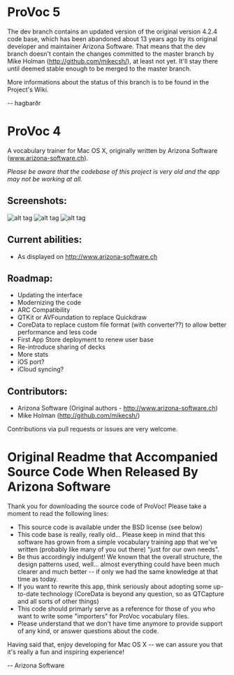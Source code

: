 ProVoc 5
===========

The dev branch contains an updated version of the original version 4.2.4 code base, which has been abandoned about 13 years ago by its original developer and maintainer Arizona Software. That means that the dev branch doesn't contain the changes committed to the master branch by Mike Holman (http://github.com/mikecsh/), at least not yet. It'll stay there until deemed stable enough to be merged to the master branch.

More informations about the status of this branch is to be found in the Project's Wiki.

-- hagbarðr

ProVoc 4
===========

A vocabulary trainer for Mac OS X, originally written by Arizona Software (www.arizona-software.ch).

*Please be aware that the codebase of this project is very old and the app may not be working at all.*

## Screenshots:
![alt tag](https://raw.github.com/mikecsh/provoc/master/Screenshots/1.png)
![alt tag](https://raw.github.com/mikecsh/provoc/master/Screenshots/2.png)
![alt tag](https://raw.github.com/mikecsh/provoc/master/Screenshots/3.png)

## Current abilities:
* As displayed on http://www.arizona-software.ch
	
## Roadmap:
* Updating the interface
* Modernizing the code
* ARC Compatibility
* QTKit or AVFoundation to replace Quickdraw
* CoreData to replace custom file format (with converter??) to allow better performance and less code
* First App Store deployment to renew user base
* Re-introduce sharing of decks
* More stats
* iOS port?
* iCloud syncing?


## Contributors:

* Arizona Software (Original authors - http://www.arizona-software.ch)
* Mike Holman (http://github.com/mikecsh/)

Contributions via pull requests or issues are very welcome.

Original Readme that Accompanied Source Code When Released By Arizona Software
===========


Thank you for downloading the source code of ProVoc! Please take a moment
to read the following lines:

- This source code is available under the BSD license (see below)
- This code base is really, really old... Please keep in mind that this
    software has grown from a simple vocabulary training app that we've
    written (probably like many of you out there) "just for our own needs".
- Be thus accordingly indulgent! We known that the overall structure,
    the design patterns used, well... almost everything could have been
    much clearer and much better -- if only we had the same knowledge
    at that time as today.
- If you want to rewrite this app, think seriously about adopting some
    up-to-date technology (CoreData is beyond any question, so as
    QTCapture and all sorts of other things)
- This code should primarly serve as a reference for those of you
    who want to write some "importers" for ProVoc vocabulary files.
- Please understand that we don't have time anymore to provide support
    of any kind, or answer questions about the code.

Having said that, enjoy developing for Mac OS X -- we can assure you that
it's really a fun and inspiring experience!

-- Arizona Software
